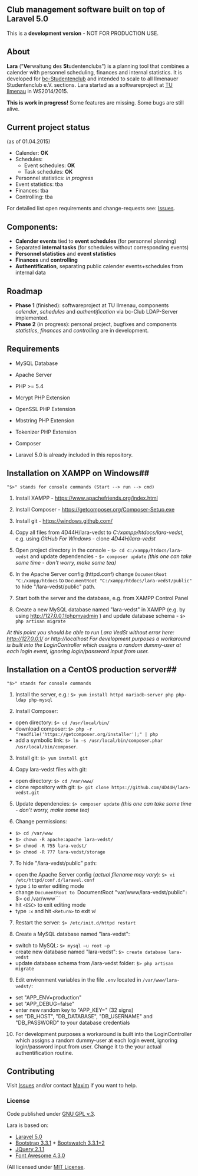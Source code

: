 ## Club management software built on top of Laravel 5.0

This is a **development version** - NOT FOR PRODUCTION USE.


## About
**Lara** ("**Ve**rwaltung **d**es **St**udentenclubs") is a planning tool that combines a calender with personnel scheduling, finances and internal statistics. It is developed for [bc-Studentenclub](http://www.bc-club.de) and intended to scale to all Ilmenauer Studentenclub e.V. sections. 
Lara started as a softwareproject at [TU Ilmenau](http://tu-ilmenau.de) in WS2014/2015.

**This is work in progress!**
Some features are missing. 
Some bugs are still alive.


## Current project status
(as of 01.04.2015)

- Calender: **OK**
- Schedules:
  - Event schedules: **OK**
  - Task schedules: **OK**
- Personnel statistics: *in progress*
- Event statistics: tba
- Finances: tba
- Controlling: tba

For detailed list open requirements and change-requests see: [Issues](https://github.com/4D44H/lara-vedst/issues).


## Components: 
- **Calender events** tied to **event schedules** (for personnel planning)
- Separated **internal tasks** (for schedules without corresponding events)
- **Personnel statistics** and **event statistics**
- **Finances** und **controlling**
- **Authentification**, separating public calender events+schedules from internal data


## Roadmap
- **Phase 1** (finished): softwareproject at TU Ilmenau, components *calender*, *schedules* and *authentification* via bc-Club LDAP-Server implemented.
- **Phase 2** (in progress): personal project, bugfixes and components *statistics*, *finances* and *controlling* are in development.


## Requirements
- MySQL Database
- Apache Server
- PHP >= 5.4
 - Mcrypt PHP Extension
 - OpenSSL PHP Extension
 - Mbstring PHP Extension
 - Tokenizer PHP Extension
- Composer

- Laravel 5.0 is already included in this repository.
 

## Installation on XAMPP on Windows##

```"$>" stands for console commands (Start --> run --> cmd)```

1. Install XAMPP - https://www.apachefriends.org/index.html

2. Install Composer - https://getcomposer.org/Composer-Setup.exe

3. Install git - https://windows.github.com/

4. Copy all files from 4D44H/lara-vedst to *C:/xampp/htdocs/lara-vedst*, e.g. using *GitHub For Windows* - clone *4D44H/lara-vedst*

5. Open project directory in the console - ```$> cd c:/xampp/htdocs/lara-vedst``` and update dependencies - ```$> composer update``` 
*(this one can take some time - don't worry, make some tea)*

6. In the Apache Server config (httpd.conf) change ```DocumentRoot "C:/xampp/htdocs``` to ```DocumentRoot "C:/xampp/htdocs/lara-vedst/public"``` to hide "/lara-vedst/public" path.

7. Start both the server and the database, e.g. from XAMPP Control Panel

8. Create a new MySQL database named "lara-vedst" in XAMPP (e.g. by using http://127.0.0.1/phpmyadmin ) and update database schema - ```$> php artisan migrate```

*At this point you should be able to run Lara VedSt without error here: http://127.0.0.1/ or http://localhost*
*For development purposes a workaround is built into the LoginController which assigns a random dummy-user at each login event, ignoring login/password input from user.*


## Installation on a CentOS production server##
```"$>" stands for console commands```

1. Install the server, e.g.: ```$> yum install httpd mariadb-server php php-ldap php-mysql```

2. Install Composer: 
  - open directory: ```$> cd /usr/local/bin/ ```
  - download composer: ```$> php -r "readfile('https://getcomposer.org/installer');" | php``` 
  - add a symbolic link: ```$> ln –s /usr/local/bin/composer.phar /usr/local/bin/composer```.

3. Install git: ```$> yum install git```

4. Copy lara-vedst files with git:
  - open directory: ```$> cd /var/www/```
  - clone repository with git: ```$> git clone https://github.com/4D44H/lara-vedst.git ```

5. Update dependencies: ```$> composer update``` 
*(this one can take some time - don't worry, make some tea)*

6. Change permissions: 
  - ```$> cd /var/www```
  - ```$> chown -R apache:apache lara-vedst/```
  - ```$> chmod -R 755 lara-vedst/```
  - ```$> chmod -R 777 lara-vedst/storage```

7. To hide "/lara-vedst/public" path:
  - open the Apache Server config (*actual filename may vary*): ```$> vi /etc/httpd/conf.d/laravel.conf```
  - type ```i``` to enter editing mode
  - change ```DocumentRoot to ```DocumentRoot "var/www/lara-vedst/public"```: ```$> cd /var/www```
  - hit ```<ESC>``` to exit editing mode
  - type ```:x``` and hit ```<Return>``` to exit *vi*

7. Restart the server: ```$> /etc/init.d/httpd restart```

8. Create a MySQL database named "lara-vedst":
  - switch to MySQL: ```$> mysql –u root –p```
  - create new database named "lara-vedst": ```$> create database lara-vedst```
  - update database schema from /lara-vedst folder: ```$> php artisan migrate```

9. Edit environment variables in the file ```.env``` located in ```/var/www/lara-vedst/```:
  - set "APP_ENV=production"
  - set "APP_DEBUG=false" 
  - enter new random key to "APP_KEY=" (32 signs)
  - set "DB_HOST", "DB_DATABASE", "DB_USERNAME" and "DB_PASSWORD" to your database credentials

10. For development purposes a workaround is built into the LoginController which assigns a random dummy-user at each login event, ignoring login/password input from user. Change it to the your actual authentification routine.


## Contributing

Visit [Issues](https://github.com/4D44H/lara-vedst/issues) and/or contact [Maxim](https://github.com/4D44H) if you want to help.


### License
Code published under [GNU GPL v.3](https://github.com/4D44H/lara-vedst/blob/master/LICENSE).

Lara is based on: 
- [Laravel 5.0](http://laravel.com)
- [Bootstrap 3.3.1](http://getbootstrap.com) + [Bootswatch 3.3.1+2](http://bootswatch.com)
- [JQuery 2.1.1](http://jquery.com)
- [Font Awesome 4.3.0](http://fortawesome.github.io/Font-Awesome) 

(All licensed under [MIT License](http://opensource.org/licenses/MIT).
